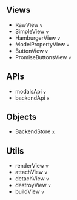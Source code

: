 ## Views
- RawView `v`
- SimpleView `v`
- HamburgerView `v`
- ModelPropertyView `v`
- ButtonView `v`
- PromiseButtonsView `v`

## APIs
- modalsApi `v`
- backendApi `x`

## Objects
- BackendStore `x`

## Utils
- renderView `v`
- attachView `v`
- detachView `v`
- destroyView `v`
- buildView `v`
